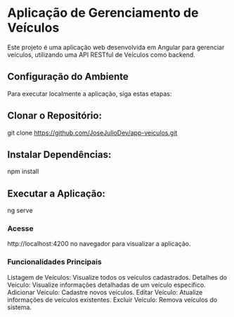 # Aplicação de Gerenciamento de Veículos
Este projeto é uma aplicação web desenvolvida em Angular para gerenciar veículos, utilizando uma API RESTful de Veículos como backend.

## Configuração do Ambiente
  Para executar localmente a aplicação, siga estas etapas:

## Clonar o Repositório:
 git clone https://github.com/JoseJulioDev/app-veiculos.git

## Instalar Dependências:
 npm install

## Executar a Aplicação:
 ng serve
 
### Acesse 
 http://localhost:4200 no navegador para visualizar a aplicação.

### Funcionalidades Principais
 Listagem de Veículos: Visualize todos os veículos cadastrados.
 Detalhes do Veículo: Visualize informações detalhadas de um veículo específico.
 Adicionar Veículo: Cadastre novos veículos.
 Editar Veículo: Atualize informações de veículos existentes.
 Excluir Veículo: Remova veículos do sistema.
